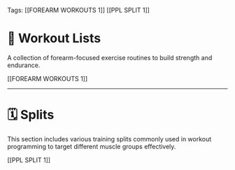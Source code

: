 Tags:
[[FOREARM WORKOUTS 1]]
[[PPL SPLIT 1]]

# 💪 Workout Lists  
A collection of forearm-focused exercise routines to build strength and endurance.

[[FOREARM WORKOUTS 1]]

---

# 🗓️ Splits  
This section includes various training splits commonly used in workout programming to target different muscle groups effectively.

[[PPL SPLIT 1]]
